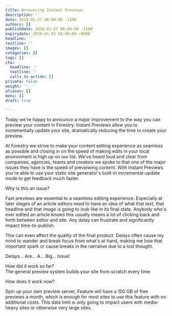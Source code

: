 ```yaml
---
title: Announcing Instant Previews
description: ''
date: 2019-01-27 06:00:00 -1100
authors: []
publishdate: 2019-01-27 06:00:00 -1100
expirydate: 2030-01-01 04:00:00 +0000
headline: ''
textline: ''
images: []
categories: []
tags: []
cta:
  headline: ''
  textline: ''
  calls_to_action: []
private: false
weight: ''
aliases: []
menu: []
draft: true

---
```

Today we're happy to announce a major improvement to the way you can preview your content in Forestry. Instant Previews allow you to incrementally update your site, dramatically reducing the time to create your preview.

At Forestry we strive to make your content editing experience as seamless as possible and closing in on the speed of making edits in your local environment is high up on our list. We've heard loud and clear from companies, agencies, teams and creators we spoke to that one of the major issues they have is the speed of previewing content. With Instant Previews you're able to use your static site generator's built-in incremental-update mode to get feedback much faster.

Why is this an issue?

Fast previews are essential to a seamless editing experience. Especially at later stages of an article editors need to have an idea of what that text, that headline and that image is going to look like in its final state. Anybody who's ever edited an article knows this usually means a lot of clicking back and forth between editor and site. Any delay can frustrate and significantly impact time-to-publish.  
  
This can even affect the quality of the final product. Delays often cause my mind to wander and break focus from what's at hand, making me lose that important spark or cause breaks in the narrative due to a lost thought.   
  
Delays... Are... A... Big... Issue!

How did it work so far?  
The general preview system builds your site from scratch every time  

How does it work now?

Spin up your own preview server, Feature will have a 100 GB of free previews a month, which is enough for most sites to use this feature with no additional costs. This data limit is only going to impact users with media-heavy sites or otherwise very large sites.